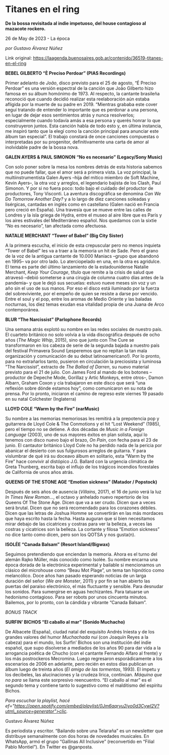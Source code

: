 # Titanes en el ring

**De la bossa revisitada al indie impetuoso, del house contagioso al mazacote rockero.**

26 de May de 2023 - La época

_por Gustavo Álvarez Núñez_

Link original: https://laagenda.buenosaires.gob.ar/contenido/36519-titanes-en-el-ring



**BEBEL GILBERTO “È Preciso Perdoar” (PIAS Recordings)**




Primer adelanto de *João*, disco previsto para el 25 de agosto, “É Preciso Perdoar” es una versión espectral de la canción que João Gilberto hizo famosa en su álbum homónimo de 1973. Al respecto, la cantante brasileña reconoció que cuando decidió realizar esta reelaboración aún estaba afligida por la muerte de su padre en 2019. “Mientras grababa este cover seguí tratando de entender lo importante que es perdonar a una persona, en lugar de dejar esos sentimientos atrás y nunca resolverlos; especialmente cuando todavía amás a esa persona y querés honrar lo que construyeron juntos. Esta canción habla de todo esto y, en última instancia, me inspiró tanto que la elegí como la canción principal para anunciar este álbum tan especial”. El trabajo constará de once canciones compuestas o interpretadas por su progenitor, definitivamente una carta de amor al inolvidable padre de la bossa nova.




**GALEN AYERS & PAUL SIMONON** **“No es necesario” (Legacy/Sony Music)**




Con solo poner sobre la mesa los nombres detrás de esta historia sabemos que no puede fallar, que el amor será a primera vista. La voz principal, la multiinstrumentista Galen Ayers –hija del mítico miembro de Soft Machine, Kevin Ayers–, la otra voz y arreglos, el legendario bajista de los Clash, Paul Simonon. Y por si no fuera poco: todo bajo el cuidado del productor de productores, Tony Visconti. La aventura discográfica se denomina *Can We Do Tomorrow Another Day?* y a lo largo de diez canciones soleadas y lisérgicas, cantadas en inglés como en castellano (Galen nació en Francia pero creció en España). Una travesía que se mueve entre las calles de Londres y la isla griega de Hydra, entre el museo al aire libre que es París y los aires estivales del Mediterráneo español. Nos quedamos con la sixtie “No es necesario”, tan afectada como afectuosa.




**NATALIE MERCHANT “Tower of Babel” (Big City Sister)**




A la primera escucha, el inicio de esta crepuscular pero no menos inquieta “Tower of Babel” les va a traer a la memoria un hit de Sade. Pero el grano de la voz de la antigua cantante de 10.000 Maniacs –grupo que abandonó en 1995– va por otro lado. Lo aterciopelado en una, en la otra es agridulce. El tema es parte del último lanzamiento de la estadounidense Natalie Merchant, *Keep Your Courage*, título que remite a la crisis de salud que atravesó –debió someterse a una cirugía de columna cuatro días antes de la pandemia– y que le dejó sus secuelas: estuvo nueve meses sin voz y un año sin el uso de sus manos. Por eso el disco está iluminado por la fuerza del sobreviviente, por el empeño de quien se resiste a darse por vencido. Entre el soul y el pop, entre los aromas de Medio Oriente y las baladas nocturnas, los diez temas exudan esa vitalidad propia de una Juana de Arco contemporánea.




**BLUR “The Narcissist” (Parlophone Records)**




Una semana atrás explotó su nombre en las redes sociales de nuestro país. El cuarteto británico no solo volvía a la vida discográfica después de ocho años (*The Magic Whip*, 2015), sino que junto con The Cure se transformaron en los cabeza de serie de la segunda bajada a nuestro país del festival Primavera Sound (¡esperemos que no repitan la tan mala organización y comunicación de su debut latinoamericano!). Por lo pronto, para no extrañarlos tanto, pusieron en circulación la preciosista y luminosa “The Narcissist”, extracto de *The Ballad of Darren*, su nuevo material previsto para el 21 de julio. Con James Ford al mando de los botones –productor de Depeche Mode, Gorillaz y Artic Monkeys, entre otros–, Damon Albarn, Graham Coxon y cía trabajaron en este disco que será “una reflexión sobre dónde estamos hoy”, como comunicaron en su nota de prensa. Por lo pronto, iniciaron el camino de regreso este viernes 19 pasado en su natal Colchester (Inglaterra)




**LLOYD COLE “Warm by the Fire” (earMusic)**




Su nombre a las memorias memoriosas les remitirá a la prepotencia pop y guitarrera de Lloyd Cole & The Conmotions y el hit “Lost Weekend” (1985), pero el tiempo no se detiene. A dos décadas de *Music in a Foreign Language* (2003), uno de sus mayores éxitos en plan solista, aquí lo tenemos con disco nuevo bajo el brazo, *On Pain*, con fecha para el 23 de junio. El cantautor británico Lloyd Cole no ha perdido nada de la pericia por abanicar el desierto con sus fulgurosos arreglos de guitarra. Y para vislumbrar de qué irá su doceavo álbum en solitario, esta “Warm by the Fire” hace convivir al distópico J.G. Ballard con la urgencia climática de Greta Thunberg, escrita bajo el influjo de los trágicos incendios forestales de California de unos años atrás.




**QUEENS OF THE STONE AGE “Emotion sickness” (Matador / Popstock)**




Después de seis años de ausencia (*Villains*, 2017), el 16 de junio verá la luz *In Times New Roman...*, el octavo y anhelado nuevo repertorio de los Queens Of The Stone Age. Dicen que va a ser crudo. Dicen que a veces será brutal. Dicen que no será recomendado para los corazones débiles. Dicen que las letras de Joshua Homme se convertirán en las más mordaces que haya escrito hasta la fecha. Hasta auguran que si bien necesitamos mirar debajo de las cicatrices y costras para ver la belleza, a veces las costras y cicatrices son la belleza. La cortante y filosa “Emotion sickness” no dice tanto como dicen, pero son los QOTSA y nos gusta(n).




**ISOLÉE “Canada Balsam” (Resort Island/Bigwax)**




Seguimos pretendiendo que enciendan la memoria. Ahora es el turno del alemán Rajko Müller, más conocido como Isolée. Su nombre encarna una época dorada de la electrónica experimental y bailable si mencionamos un clásico del microhouse como “Beau Mot Plage”, un tema tan hipnótico como melancólico. Doce años han pasado esperando noticias de un larga duración del señor (*We are Monster*, 2011) y por fin se han abierto las puertas del paraíso electrónico, el más fluctuante y sensible. Para desnudar los sonidos. Para sumergirse en aguas hechizantes. Para tatuarse un hedonismo contagioso. Para ser robots por unos cincuenta minutos. Bailemos, por lo pronto, con la cándida y vibrante “Canada Balsam”.




*BONUS TRACK*




**SURFIN’ BICHOS “El caballo al mar” (Sonido Muchacho)**




De Albacete (España), ciudad natal del exquisito Andrés Iniesta y de los grandes valores del humor *Muchachada nui* (con Joaquín Reyes a la cabeza) para el mundo, los Surfin’ Bichos son una institución del indie español, que supo disolverse a mediados de los años 90 para dar vida a la arrogancia poética de Chucho (con el cantante Fernando Alfaro al frente) y los más postrockeros Mecromina. Luego regresaron esporádicamente a los escenarios de 2006 en adelante, pero recién en estos días publican un álbum luego de treinta años (*El amigo de las tormentas*, 1993). El ímpetu y los decibeles, las alucinaciones y la crudeza lírica, continúan. *Máquina que no para* se llama este sorpresivo reencuentro. “El caballo al mar” es el segundo tema y contiene tanto lo sugestivo como el malditismo del espíritu Bichos.




*Para escuchar la playlist, hacé ef="https://open.spotify.com/embed/playlist/0Jm6aqryu2jyo0d3CywI2V?utm\_source=generator">clic.*



Gustavo Álvarez Núñez




Es periodista y escritor. “Bailando sobre una Telaraña” es un newsletter que distribuye semanalmente con dos horas de novedades musicales. En WhatsApp, armó el grupo “Gallinas All Inclusive” (reconvertido en “Filial Pablo Montiel”). En Twitter es @ganposta.



